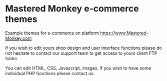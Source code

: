 # Mastered Monkey e-commerce themes
Example themes for e-commerce on platform https://www.Mastered-Monkey.com

if you wish to edit yours shop design and user interface functions please do not hesitate to contact our support team to get access to yours client FTP folder.

You can edit HTML, CSS, Javascript, images. If you wish to have some individual PHP functions please contact us.